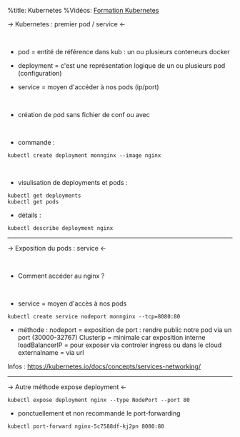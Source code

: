 %title: Kubernetes 
%Vidéos: [Formation Kubernetes](https://www.youtube.com/playlist?list=PLn6POgpklwWqfzaosSgX2XEKpse5VY2v5)


-> Kubernetes : premier pod / service <-


<br>

* pod = entité de référence dans kub : un ou plusieurs conteneurs docker

* deployment = c'est une représentation logique de un ou plusieurs pod (configuration)

* service = moyen d'accéder à nos pods (ip/port)

<br>

* création de pod sans fichier de conf ou avec

<br>

* commande :

```
kubectl create deployment monnginx --image nginx
```

<br>

* visulisation de deployments et pods :

```
kubectl get deployments
kubectl get pods
```

* détails :

```
kubectl describe deployment nginx
```

---------------------------------------------------------------------------------------


-> Exposition du pods : service <-

<br>

* Comment accéder au nginx ?

<br>

* service = moyen d'accès à nos pods

```
kubectl create service nodeport monnginx --tcp=8080:80
```

* méthode :
nodeport = exposition de port : rendre public notre pod via un port (30000-32767)
Clusterip = minimale car exposition interne
loadBalancerIP = pour exposer via controler ingress ou dans le cloud
externalname = via url

Infos : https://kubernetes.io/docs/concepts/services-networking/

-------------------------------------------------------------------------------------


-> Autre méthode expose deployment <-



```
kubectl expose deployment nginx --type NodePort --port 80
```


* ponctuellement et non recommandé le port-forwarding

```
kubectl port-forward nginx-5c7588df-kj2pn 8080:80
```
